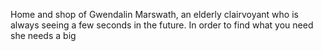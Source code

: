 Home and shop of Gwendalin Marswath, an elderly clairvoyant who is always seeing a few seconds in the future. In order to find what you need she needs a big